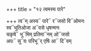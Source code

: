 +++
title = "१२ त्वमस्य पारे"

+++
त्व᳓म् अस्य᳓ पारे᳓ र᳓जसो वि᳓ओमनः  
स्व᳓भूतिओजा अ᳓वसे धृषन्मनः  
चकृषे᳓ भू᳓मिम् प्रतिमा᳓नम् ओ᳓जसो  
अपः᳓ सु᳓वः परिभू᳓र् एषि आ᳓ दि᳓वम्